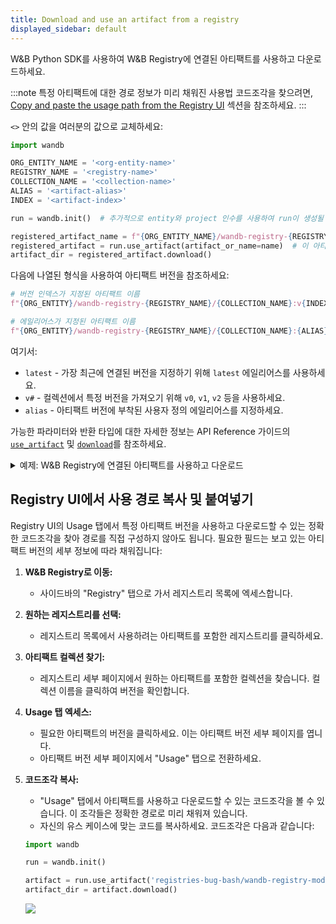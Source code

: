 ```yaml
---
title: Download and use an artifact from a registry
displayed_sidebar: default
---
```


W&B Python SDK를 사용하여 W&B Registry에 연결된 아티팩트를 사용하고 다운로드하세요.

:::note
특정 아티팩트에 대한 경로 정보가 미리 채워진 사용법 코드조각을 찾으려면, [Copy and paste the usage path from the Registry UI](#copy-and-paste-the-usage-path-from-the-registry-ui) 섹션을 참조하세요.
:::

`<>` 안의 값을 여러분의 값으로 교체하세요:

```python
import wandb

ORG_ENTITY_NAME = '<org-entity-name>'
REGISTRY_NAME = '<registry-name>'
COLLECTION_NAME = '<collection-name>'
ALIAS = '<artifact-alias>'
INDEX = '<artifact-index>'

run = wandb.init()  # 추가적으로 entity와 project 인수를 사용하여 run이 생성될 위치를 지정할 수 있습니다

registered_artifact_name = f"{ORG_ENTITY_NAME}/wandb-registry-{REGISTRY_NAME}/{COLLECTION_NAME}:{ALIAS}"
registered_artifact = run.use_artifact(artifact_or_name=name)  # 이 아티팩트를 run의 입력으로 표시합니다
artifact_dir = registered_artifact.download()  
```

다음에 나열된 형식을 사용하여 아티팩트 버전을 참조하세요:

```python
# 버전 인덱스가 지정된 아티팩트 이름
f"{ORG_ENTITY}/wandb-registry-{REGISTRY_NAME}/{COLLECTION_NAME}:v{INDEX}"

# 에일리어스가 지정된 아티팩트 이름
f"{ORG_ENTITY}/wandb-registry-{REGISTRY_NAME}/{COLLECTION_NAME}:{ALIAS}"
```
여기서:
* `latest` - 가장 최근에 연결된 버전을 지정하기 위해 `latest` 에일리어스를 사용하세요.
* `v#` - 컬렉션에서 특정 버전을 가져오기 위해 `v0`, `v1`, `v2` 등을 사용하세요.
* `alias` - 아티팩트 버전에 부착된 사용자 정의 에일리어스를 지정하세요.

가능한 파라미터와 반환 타입에 대한 자세한 정보는 API Reference 가이드의 [`use_artifact`](../../ref/python/run.md#use_artifact) 및 [`download`](/ref/python/artifact#download)를 참조하세요.

<details>
<summary>예제: W&B Registry에 연결된 아티팩트를 사용하고 다운로드</summary>

예를 들어, 다음 코드조각에서 사용자는 `use_artifact` API를 호출했습니다. 그들은 가져오고자 하는 모델 아티팩트의 이름을 지정하고 버전/에일리어스를 제공했습니다. 그런 다음, API에서 반환된 경로를 `downloaded_path` 변수에 저장했습니다.

```python
import wandb
TEAM_NAME = "product-team-applications"
PROJECT_NAME = "user-stories"

ORG_ENTITY_NAME = "wandb"
REGISTRY_NAME = "Fine-tuned Models"
COLLECTION_NAME = "phi3-finetuned"
ALIAS = 'production'

# 지정된 팀과 프로젝트 내부에서 run을 초기화
run = wandb.init(entity=TEAM_NAME, propject=PROJECT_NAME)

registered_artifact_name = f"{ORG_ENTITY_NAME}/wandb-registry-{REGISTRY_NAME}/{COLLECTION_NAME}:{ALIAS}"

# 아티팩트에 엑세스하고, 계보 추적을 위해 run의 입력으로 표시
registered_artifact = run.use_artifact(artifact_or_name=name)  # 
# 아티팩트를 다운로드합니다. 다운로드된 내용의 경로를 반환합니다
downloaded_path = registered_artifact.download()  
```
</details>

## Registry UI에서 사용 경로 복사 및 붙여넣기

Registry UI의 Usage 탭에서 특정 아티팩트 버전을 사용하고 다운로드할 수 있는 정확한 코드조각을 찾아 경로를 직접 구성하지 않아도 됩니다. 필요한 필드는 보고 있는 아티팩트 버전의 세부 정보에 따라 채워집니다:

1. **W&B Registry로 이동:**
   - 사이드바의 "Registry" 탭으로 가서 레지스트리 목록에 엑세스합니다.

2. **원하는 레지스트리를 선택:**
   - 레지스트리 목록에서 사용하려는 아티팩트를 포함한 레지스트리를 클릭하세요.

3. **아티팩트 컬렉션 찾기:**
   - 레지스트리 세부 페이지에서 원하는 아티팩트를 포함한 컬렉션을 찾습니다. 컬렉션 이름을 클릭하여 버전을 확인합니다.

4. **Usage 탭 엑세스:**
   - 필요한 아티팩트의 버전을 클릭하세요. 이는 아티팩트 버전 세부 페이지를 엽니다.
   - 아티팩트 버전 세부 페이지에서 "Usage" 탭으로 전환하세요.

5. **코드조각 복사:**
   - "Usage" 탭에서 아티팩트를 사용하고 다운로드할 수 있는 코드조각을 볼 수 있습니다. 이 조각들은 정확한 경로로 미리 채워져 있습니다.
   - 자신의 유스 케이스에 맞는 코드를 복사하세요. 코드조각은 다음과 같습니다:

   ```python
   import wandb

   run = wandb.init()

   artifact = run.use_artifact('registries-bug-bash/wandb-registry-model/registry-quickstart-collection:v3', type='model')
   artifact_dir = artifact.download()
   ```
   ![](/images/registry/find_usage_in_registry_ui.gif)